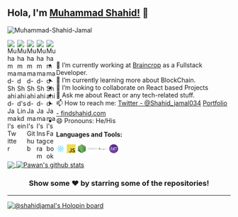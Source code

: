 ## Hola, I'm [Muhammad Shahid!](https://findshahid.com) 👋

<p align="left"> <img src="https://komarev.com/ghpvc/?username=Muhammad-Shahid-Jamal&label=Views&color=blue&style=plastic" alt="Muhammad-Shahid-Jamal" /> </p>

<a href="https://twitter.com/Shahid_jamal034">
  <img align="left" alt="Muhammad-Shahid-Jamal's Twitter" width="22px" src="https://cdn.jsdelivr.net/npm/simple-icons@v3/icons/twitter.svg" />
</a>
<a href="https://linkedin.com/in/m-shahid-jamal">
  <img align="left" alt="Muhammad Shahid's Linkdein" width="22px" src="https://cdn.jsdelivr.net/npm/simple-icons@v3/icons/linkedin.svg" />
</a>
<a href="https://github.com/Muhammad-Shahid-Jamal">
  <img align="left" alt="Muhammad-Shahid-Jamal's Github" width="22px" src="https://cdn.jsdelivr.net/npm/simple-icons@v3/icons/github.svg" />
</a>
<a href="https://instagram.com/mshahid.jamal/">
  <img align="left" alt="Muhammad-Shahid-Jamal's Instagram" width="22px" src="https://cdn.jsdelivr.net/npm/simple-icons@v3/icons/instagram.svg" />
</a>
<a href="https://www.facebook.com/FullstackDeveloperLife/">
  <img align="left" alt="Muhammad-Shahid-Jamal's Facebook" width="22px" src="https://cdn.jsdelivr.net/npm/simple-icons@v3/icons/facebook.svg" />
</a>

<br/>
<br/>

- 🔭 I’m currently working at [Braincrop](https://braincrop.net/brainsite/) as a Fullstack Developer.
- 🌱 I’m currently learning more about BlockChain.
- 👯 I’m looking to collaborate on React based Projects
- 💬 Ask me about React or any tech-related stuff.
- 📫 How to reach me: [Twitter - @Shahid_jamal034](https://twitter.com/Shahid_jamal034) [Portfolio - findshahid.com](https://findshahid.com)
- 😄 Pronouns: He/His

**Languages and Tools:**

<code><img height="20" src="https://raw.githubusercontent.com/github/explore/80688e429a7d4ef2fca1e82350fe8e3517d3494d/topics/react/react.png"></code>
<code><img height="20" src="https://raw.githubusercontent.com/github/explore/80688e429a7d4ef2fca1e82350fe8e3517d3494d/topics/javascript/javascript.png"></code>
<code><img height="20" src="https://raw.githubusercontent.com/github/explore/80688e429a7d4ef2fca1e82350fe8e3517d3494d/topics/nodejs/nodejs.png"></code>
<code><img height="20" src="https://raw.githubusercontent.com/github/explore/80688e429a7d4ef2fca1e82350fe8e3517d3494d/topics/express/express.png"></code>
<code><img height="20" src="https://raw.githubusercontent.com/github/explore/80688e429a7d4ef2fca1e82350fe8e3517d3494d/topics/mongodb/mongodb.png"></code>
<code><img height="20" src="https://raw.githubusercontent.com/github/explore/93d8a67084f94b2a444e510199a6e7622e5b09a3/topics/dotnet/dotnet.png"></code>

<a href="https://github.com/Muhammad-Shahid-Jamal">
  <img align="center" src="https://github-readme-stats.vercel.app/api/top-langs/?username=Muhammad-Shahid-Jamal&theme=light&hide_langs_below=1" />
</a>
<a href="https://github.com/Muhammad-Shahid-Jamal">
 <img align="center" src="https://github-readme-stats.vercel.app/api?username=Muhammad-Shahid-Jamal&show_icons=true&theme=light&line_height=27" alt="Pawan's github stats"/>
</a>

<div align="center">
  
### Show some ❤️ by starring some of the repositories!

</div>

---

[![@shahidjamal's Holopin board](https://holopin.me/shahidjamal)](https://holopin.io/@shahidjamal)
